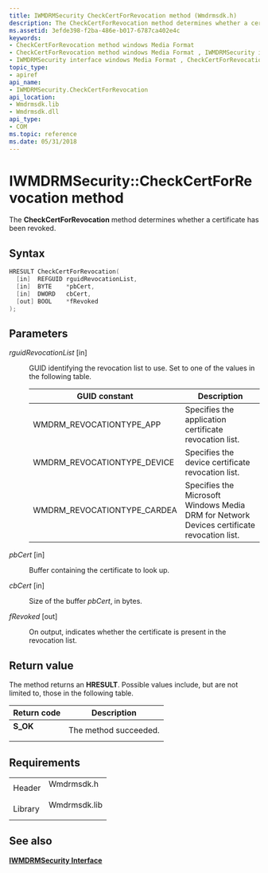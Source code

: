 ```yaml
---
title: IWMDRMSecurity CheckCertForRevocation method (Wmdrmsdk.h)
description: The CheckCertForRevocation method determines whether a certificate has been revoked.
ms.assetid: 3efde398-f2ba-486e-b017-6787ca402e4c
keywords:
- CheckCertForRevocation method windows Media Format
- CheckCertForRevocation method windows Media Format , IWMDRMSecurity interface
- IWMDRMSecurity interface windows Media Format , CheckCertForRevocation method
topic_type:
- apiref
api_name:
- IWMDRMSecurity.CheckCertForRevocation
api_location:
- Wmdrmsdk.lib
- Wmdrmsdk.dll
api_type:
- COM
ms.topic: reference
ms.date: 05/31/2018
---
```


# IWMDRMSecurity::CheckCertForRevocation method

The **CheckCertForRevocation** method determines whether a certificate has been revoked.

## Syntax


```C++
HRESULT CheckCertForRevocation(
  [in]  REFGUID rguidRevocationList,
  [in]  BYTE    *pbCert,
  [in]  DWORD   cbCert,
  [out] BOOL    *fRevoked
);
```



## Parameters

<dl> <dt>

*rguidRevocationList* \[in\]
</dt> <dd>

GUID identifying the revocation list to use. Set to one of the values in the following table.



| GUID constant                 | Description                                                                                |
|-------------------------------|--------------------------------------------------------------------------------------------|
| WMDRM\_REVOCATIONTYPE\_APP    | Specifies the application certificate revocation list.                                     |
| WMDRM\_REVOCATIONTYPE\_DEVICE | Specifies the device certificate revocation list.                                          |
| WMDRM\_REVOCATIONTYPE\_CARDEA | Specifies the Microsoft Windows Media DRM for Network Devices certificate revocation list. |



 

</dd> <dt>

*pbCert* \[in\]
</dt> <dd>

Buffer containing the certificate to look up.

</dd> <dt>

*cbCert* \[in\]
</dt> <dd>

Size of the buffer *pbCert*, in bytes.

</dd> <dt>

*fRevoked* \[out\]
</dt> <dd>

On output, indicates whether the certificate is present in the revocation list.

</dd> </dl>

## Return value

The method returns an **HRESULT**. Possible values include, but are not limited to, those in the following table.



| Return code                                                                          | Description                      |
|--------------------------------------------------------------------------------------|----------------------------------|
| <dl> <dt>**S\_OK**</dt> </dl> | The method succeeded.<br/> |



 

## Requirements



|                    |                                                                                         |
|--------------------|-----------------------------------------------------------------------------------------|
| Header<br/>  | <dl> <dt>Wmdrmsdk.h</dt> </dl>   |
| Library<br/> | <dl> <dt>Wmdrmsdk.lib</dt> </dl> |



## See also

<dl> <dt>

[**IWMDRMSecurity Interface**](iwmdrmsecurity.md)
</dt> </dl>

 

 





